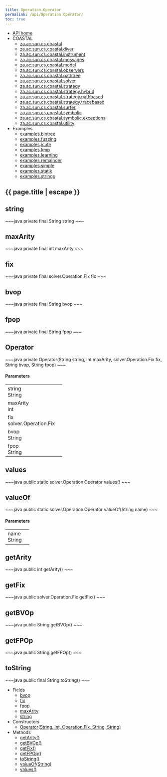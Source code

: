 ```yaml
---
title: Operation.Operator
permalink: /api/Operation.Operator/
toc: true
---
```


<section class="sidetoc">
<ul class="section-nav">
<li class="toc-entry toc-h2">
<a class="top" href="{{ '/api/' | relative_url }}">API home</a>
</li>
<li class="toc-entry toc-h2">
COASTAL<ul>
<li class="toc-entry toc-h3">
<a href="{{ '/api/za.ac.sun.cs.coastal/' | relative_url }}">za.ac.sun.cs.coastal</a></li>
<li class="toc-entry toc-h3">
<a href="{{ '/api/za.ac.sun.cs.coastal.diver/' | relative_url }}">za.ac.sun.cs.coastal.diver</a></li>
<li class="toc-entry toc-h3">
<a href="{{ '/api/za.ac.sun.cs.coastal.instrument/' | relative_url }}">za.ac.sun.cs.coastal.instrument</a></li>
<li class="toc-entry toc-h3">
<a href="{{ '/api/za.ac.sun.cs.coastal.messages/' | relative_url }}">za.ac.sun.cs.coastal.messages</a></li>
<li class="toc-entry toc-h3">
<a href="{{ '/api/za.ac.sun.cs.coastal.model/' | relative_url }}">za.ac.sun.cs.coastal.model</a></li>
<li class="toc-entry toc-h3">
<a href="{{ '/api/za.ac.sun.cs.coastal.observers/' | relative_url }}">za.ac.sun.cs.coastal.observers</a></li>
<li class="toc-entry toc-h3">
<a href="{{ '/api/za.ac.sun.cs.coastal.pathtree/' | relative_url }}">za.ac.sun.cs.coastal.pathtree</a></li>
<li class="toc-entry toc-h3">
<a href="{{ '/api/za.ac.sun.cs.coastal.solver/' | relative_url }}">za.ac.sun.cs.coastal.solver</a></li>
<li class="toc-entry toc-h3">
<a href="{{ '/api/za.ac.sun.cs.coastal.strategy/' | relative_url }}">za.ac.sun.cs.coastal.strategy</a></li>
<li class="toc-entry toc-h3">
<a href="{{ '/api/za.ac.sun.cs.coastal.strategy.hybrid/' | relative_url }}">za.ac.sun.cs.coastal.strategy.hybrid</a></li>
<li class="toc-entry toc-h3">
<a href="{{ '/api/za.ac.sun.cs.coastal.strategy.pathbased/' | relative_url }}">za.ac.sun.cs.coastal.strategy.pathbased</a></li>
<li class="toc-entry toc-h3">
<a href="{{ '/api/za.ac.sun.cs.coastal.strategy.tracebased/' | relative_url }}">za.ac.sun.cs.coastal.strategy.tracebased</a></li>
<li class="toc-entry toc-h3">
<a href="{{ '/api/za.ac.sun.cs.coastal.surfer/' | relative_url }}">za.ac.sun.cs.coastal.surfer</a></li>
<li class="toc-entry toc-h3">
<a href="{{ '/api/za.ac.sun.cs.coastal.symbolic/' | relative_url }}">za.ac.sun.cs.coastal.symbolic</a></li>
<li class="toc-entry toc-h3">
<a href="{{ '/api/za.ac.sun.cs.coastal.symbolic.exceptions/' | relative_url }}">za.ac.sun.cs.coastal.symbolic.exceptions</a></li>
<li class="toc-entry toc-h3">
<a href="{{ '/api/za.ac.sun.cs.coastal.utility/' | relative_url }}">za.ac.sun.cs.coastal.utility</a></li>
</ul>
</li>
<li class="toc-entry toc-h2">
Examples<ul>
<li class="toc-entry toc-h3">
<a href="{{ '/api/examples.bintree/' | relative_url }}">examples.bintree</a></li>
<li class="toc-entry toc-h3">
<a href="{{ '/api/examples.fuzzing/' | relative_url }}">examples.fuzzing</a></li>
<li class="toc-entry toc-h3">
<a href="{{ '/api/examples.jcute/' | relative_url }}">examples.jcute</a></li>
<li class="toc-entry toc-h3">
<a href="{{ '/api/examples.kmp/' | relative_url }}">examples.kmp</a></li>
<li class="toc-entry toc-h3">
<a href="{{ '/api/examples.learning/' | relative_url }}">examples.learning</a></li>
<li class="toc-entry toc-h3">
<a href="{{ '/api/examples.remainder/' | relative_url }}">examples.remainder</a></li>
<li class="toc-entry toc-h3">
<a href="{{ '/api/examples.simple/' | relative_url }}">examples.simple</a></li>
<li class="toc-entry toc-h3">
<a href="{{ '/api/examples.statik/' | relative_url }}">examples.statik</a></li>
<li class="toc-entry toc-h3">
<a href="{{ '/api/examples.strings/' | relative_url }}">examples.strings</a></li>
</ul>
</li>
</ul>
</section>
<section class="main">
<h1>{{ page.title | escape }}</h1>
<h2><a class="anchor" name="string"></a>string</h2>
<div markdown="1">
~~~java
private final String string
~~~
</div>
<p>
</p>
<h2><a class="anchor" name="maxArity"></a>maxArity</h2>
<div markdown="1">
~~~java
private final int maxArity
~~~
</div>
<p>
</p>
<h2><a class="anchor" name="fix"></a>fix</h2>
<div markdown="1">
~~~java
private final solver.Operation.Fix fix
~~~
</div>
<p>
</p>
<h2><a class="anchor" name="bvop"></a>bvop</h2>
<div markdown="1">
~~~java
private final String bvop
~~~
</div>
<p>
</p>
<h2><a class="anchor" name="fpop"></a>fpop</h2>
<div markdown="1">
~~~java
private final String fpop
~~~
</div>
<p>
</p>
<h2><a class="anchor" name="Operator"></a>Operator</h2>
<div markdown="1">
~~~java
private Operator(String string, int maxArity, solver.Operation.Fix fix, String bvop, String fpop)
~~~
</div>
<h4>Parameters</h4>
<table class="parameters">
<tbody>
<tr>
<td>
string<br/><span class="paramtype">String</span></td>
<td>
</td>
</tr>
<tr>
<td>
maxArity<br/><span class="paramtype">int</span></td>
<td>
</td>
</tr>
<tr>
<td>
fix<br/><span class="paramtype">solver.Operation.Fix</span></td>
<td>
</td>
</tr>
<tr>
<td>
bvop<br/><span class="paramtype">String</span></td>
<td>
</td>
</tr>
<tr>
<td>
fpop<br/><span class="paramtype">String</span></td>
<td>
</td>
</tr>
</tbody>
</table>
<h2><a class="anchor" name="values"></a>values</h2>
<div markdown="1">
~~~java
public static solver.Operation.Operator values()
~~~
</div>
<h2><a class="anchor" name="valueOf"></a>valueOf</h2>
<div markdown="1">
~~~java
public static solver.Operation.Operator valueOf(String name)
~~~
</div>
<h4>Parameters</h4>
<table class="parameters">
<tbody>
<tr>
<td>
name<br/><span class="paramtype">String</span></td>
<td>
</td>
</tr>
</tbody>
</table>
<h2><a class="anchor" name="getArity"></a>getArity</h2>
<div markdown="1">
~~~java
public int getArity()
~~~
</div>
<h2><a class="anchor" name="getFix"></a>getFix</h2>
<div markdown="1">
~~~java
public solver.Operation.Fix getFix()
~~~
</div>
<h2><a class="anchor" name="getBVOp"></a>getBVOp</h2>
<div markdown="1">
~~~java
public String getBVOp()
~~~
</div>
<h2><a class="anchor" name="getFPOp"></a>getFPOp</h2>
<div markdown="1">
~~~java
public String getFPOp()
~~~
</div>
<h2><a class="anchor" name="toString"></a>toString</h2>
<div markdown="1">
~~~java
public final String toString()
~~~
</div>
</section>
<section class="apitoc">
<ul class="section-nav">
<li class="toc-entry toc-h2">
Fields<ul>
<li class="toc-entry toc-h3">
<a href="{{ '/api/Operation.Operator/' | relative_url }}#bvop">bvop</a></li>
<li class="toc-entry toc-h3">
<a href="{{ '/api/Operation.Operator/' | relative_url }}#fix">fix</a></li>
<li class="toc-entry toc-h3">
<a href="{{ '/api/Operation.Operator/' | relative_url }}#fpop">fpop</a></li>
<li class="toc-entry toc-h3">
<a href="{{ '/api/Operation.Operator/' | relative_url }}#maxArity">maxArity</a></li>
<li class="toc-entry toc-h3">
<a href="{{ '/api/Operation.Operator/' | relative_url }}#string">string</a></li>
</ul>
</li>
<li class="toc-entry toc-h2">
Constructors<ul>
<li class="toc-entry toc-h3">
<a href="{{ '/api/Operation.Operator/' | relative_url }}#Operator">Operator(String, int, Operation.Fix, String, String)</a></li>
</ul>
</li>
<li class="toc-entry toc-h2">
Methods<ul>
<li class="toc-entry toc-h3">
<a href="{{ '/api/Operation.Operator/' | relative_url }}#getArity">getArity()</a></li>
<li class="toc-entry toc-h3">
<a href="{{ '/api/Operation.Operator/' | relative_url }}#getBVOp">getBVOp()</a></li>
<li class="toc-entry toc-h3">
<a href="{{ '/api/Operation.Operator/' | relative_url }}#getFix">getFix()</a></li>
<li class="toc-entry toc-h3">
<a href="{{ '/api/Operation.Operator/' | relative_url }}#getFPOp">getFPOp()</a></li>
<li class="toc-entry toc-h3">
<a href="{{ '/api/Operation.Operator/' | relative_url }}#toString">toString()</a></li>
<li class="toc-entry toc-h3">
<a href="{{ '/api/Operation.Operator/' | relative_url }}#valueOf">valueOf(String)</a></li>
<li class="toc-entry toc-h3">
<a href="{{ '/api/Operation.Operator/' | relative_url }}#values">values()</a></li>
</ul>
</li>

</ul>
</section>
